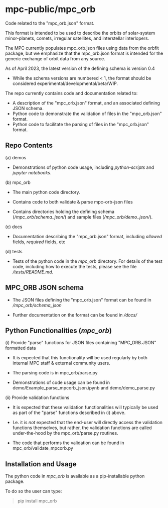 # mpc-public/mpc_orb


Code related to the "mpc_orb.json" format.

This format is intended to be used to describe the orbits of solar-system minor-planets, comets, irregular satellites, and interstellar interlopers.

The MPC currently populates mpc_orb.json files using data from the orbfit package, but we emphasize that the mpc_orb.json format is intended for the generic exchange of orbit data from any source.  

As of April 2023, the latest version of the defining schema is version 0.4
 - While the schema versions are numbered < 1, the format should be considered experimental/developmental/beta/WIP.

The repo currently contains code and documentation related to: 
 - A description of the "mpc_orb.json" format, and an associated defining JSON schema.
 - Python code to demonstrate the validation of files in the "mpc_orb.json" format. 
 - Python code to facilitate the parsing of files in the "mpc_orb.json" format. 

## Repo Contents 

(a) demos            

 - Demonstrations of python code usage, including *python-scripts* and *jupyter notebooks*.


(b) mpc_orb            

 - The main python code directory.

 - Contains code to both validate & parse mpc-orb-json files 
 
 - Contains directories holding the defining schema (*/mpc_orb/schema_json/*) and sample files (*/mpc_orb/demo_json/*). 

(c) docs 

 - Documentation describing the "mpc_orb.json" format, including *allowed* fields, *required* fields, etc

(d) tests

 - Tests of the python code in the *mpc_orb* directory. For details of the test code, including how to execute the tests, please see the file */tests/README.md*.


## MPC_ORB JSON schema 

 - The JSON files defining the "mpc_orb.json" format can be found in */mpc_orb/schema_json*
 
 - Further documentation on the format can be found in */docs/*




## Python Functionalities (*mpc_orb*)

(i) Provide "parse" functions for JSON files containing "MPC_ORB.JSON" formatted data

 - It is expected that this functionality will be used regularly by both internal MPC staff & external community users.

 - The parsing code is in mpc_orb/parse.py

 - Demonstrations of code usage can be found in demo/Example_parse_mpcorb_json.ipynb and demo/demo_parse.py


(ii) Provide validation functions

 - It is expected that these validation functionalities will typically be used as part of the "parse" functions described in (i) above. 
 
 - I.e. it is *not* expected that the end-user will directly access the validation functions themselves, but rather, the validation functions are called under-the-hood by the mpc_orb/parse.py routines. 

 - The code that performs the validation can be found in mpc_orb/validate_mpcorb.py


## Installation and Usage 

The python code in *mpc_orb* is available as a pip-installable python package. 

To do so the user can type:
> pip install mpc_orb

 


